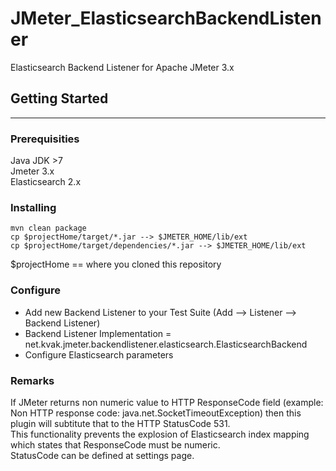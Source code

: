 # JMeter_ElasticsearchBackendListener
Elasticsearch Backend Listener for Apache JMeter 3.x

## Getting Started

---

### Prerequisities

Java JDK >7   
Jmeter 3.x   
Elasticsearch 2.x   

### Installing

```
mvn clean package
cp $projectHome/target/*.jar --> $JMETER_HOME/lib/ext   
cp $projectHome/target/dependencies/*.jar --> $JMETER_HOME/lib/ext   
```
   
$projectHome == where you cloned this repository

### Configure
* Add new Backend Listener to your Test Suite (Add --> Listener --> Backend Listener)
* Backend Listener Implementation = net.kvak.jmeter.backendlistener.elasticsearch.ElasticsearchBackend
* Configure Elasticsearch parameters

### Remarks
If JMeter returns non numeric value to HTTP ResponseCode field (example: Non HTTP response code: java.net.SocketTimeoutException) then this plugin will subtitute that to the HTTP StatusCode 531.   
This functionality prevents the explosion of Elasticsearch index mapping which states that ResponseCode must be numeric.   
StatusCode can be defined at settings page.
